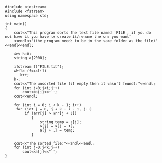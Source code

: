     #include <iostream>
    #include <fstream>
    using namespace std;

    int main()
    {
        cout<<"This program sorts the text file named 'FILE', if you do not have it you have to create it/rename the one you want"
        <<endl<<"(the program needs to be in the same folder as the file)"<<endl<<endl;
    
        int k=0;
        string a[2000];
    
        ifstream f("FILE.txt");
        while (f>>a[i])
           k++;
        k-;
        cout<<"The unsorted file (if empty then it wasn't found):"<<endl;
        for (int j=0;j<i;j++)
            cout<<a[j]<<" ";
        cout<<endl;
        
        for (int i = 0; i < k - 1; i++)
         for (int j = 0; j < k - i - 1; j++)
             if (arr[j] > arr[j + 1])
                {
                    string temp = a[j];
                    a[j] = a[j + 1];
                    a[j + 1] = temp;
                }
    
        cout<<"The sorted file:"<<endl<<endl;
        for (int j=0;j<k;j++)
            cout<<a[j]<<" ";
    }

